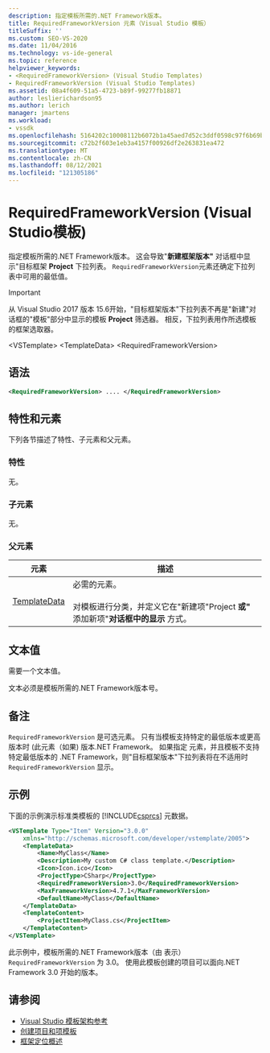 ```yaml
---
description: 指定模板所需的.NET Framework版本。
title: RequiredFrameworkVersion 元素（Visual Studio 模板）
titleSuffix: ''
ms.custom: SEO-VS-2020
ms.date: 11/04/2016
ms.technology: vs-ide-general
ms.topic: reference
helpviewer_keywords:
- <RequiredFrameworkVersion> (Visual Studio Templates)
- RequiredFrameworkVersion (Visual Studio Templates)
ms.assetid: 08a4f609-51a5-4723-b89f-99277fb18871
author: leslierichardson95
ms.author: lerich
manager: jmartens
ms.workload:
- vssdk
ms.openlocfilehash: 5164202c10008112b6072b1a45aed7d52c3ddf0598c97f6b69b32ba1cb9aadf4
ms.sourcegitcommit: c72b2f603e1eb3a4157f00926df2e263831ea472
ms.translationtype: MT
ms.contentlocale: zh-CN
ms.lasthandoff: 08/12/2021
ms.locfileid: "121305186"
---
```

# <a name="requiredframeworkversion-element-visual-studio-templates"></a>RequiredFrameworkVersion (Visual Studio模板) 

指定模板所需的.NET Framework版本。 这会导致"**新建框架版本"** 对话框中显示"目标框架 **Project** 下拉列表。 `RequiredFrameworkVersion`元素还确定下拉列表中可用的最低值。

> [!IMPORTANT]
> 从 Visual Studio 2017 版本 15.6开始，"目标框架版本"下拉列表不再是"新建"对话框的"模板"部分中显示的模板 **Project** 筛选器。 相反，下拉列表用作所选模板的框架选取器。

 \<VSTemplate> \<TemplateData>
 \<RequiredFrameworkVersion>

## <a name="syntax"></a>语法

```xml
<RequiredFrameworkVersion> .... </RequiredFrameworkVersion>
```

## <a name="attributes-and-elements"></a>特性和元素
 下列各节描述了特性、子元素和父元素。

### <a name="attributes"></a>特性
 无。

### <a name="child-elements"></a>子元素
 无。

### <a name="parent-elements"></a>父元素

|元素|描述|
|-------------|-----------------|
|[TemplateData](../extensibility/templatedata-element-visual-studio-templates.md)|必需的元素。<br /><br /> 对模板进行分类，并定义它在"新建项"Project **或"** 添加新项"**对话框中的显示** 方式。|

## <a name="text-value"></a>文本值
 需要一个文本值。

 文本必须是模板所需的.NET Framework版本号。

## <a name="remarks"></a>备注

`RequiredFrameworkVersion` 是可选元素。 只有当模板支持特定的最低版本或更高版本时 (此元素（如果) 版本.NET Framework。 如果指定 元素，并且模板不支持特定最低版本的 .NET Framework，则"目标框架版本"下拉列表将在不适用时 `RequiredFrameworkVersion` 显示。 

## <a name="example"></a>示例

下面的示例演示标准类模板的 [!INCLUDE[csprcs](../data-tools/includes/csprcs_md.md)] 元数据。

```xml
<VSTemplate Type="Item" Version="3.0.0"
    xmlns="http://schemas.microsoft.com/developer/vstemplate/2005">
    <TemplateData>
        <Name>MyClass</Name>
        <Description>My custom C# class template.</Description>
        <Icon>Icon.ico</Icon>
        <ProjectType>CSharp</ProjectType>
        <RequiredFrameworkVersion>3.0</RequiredFrameworkVersion>
        <MaxFrameworkVersion>4.7.1</MaxFrameworkVersion>
        <DefaultName>MyClass</DefaultName>
    </TemplateData>
    <TemplateContent>
        <ProjectItem>MyClass.cs</ProjectItem>
    </TemplateContent>
</VSTemplate>
```

此示例中，模板所需的.NET Framework版本（由 表示） `RequiredFrameworkVersion` 为 3.0。 使用此模板创建的项目可以面向.NET Framework 3.0 开始的版本。

## <a name="see-also"></a>请参阅

- [Visual Studio 模板架构参考](../extensibility/visual-studio-template-schema-reference.md)
- [创建项目和项模板](../ide/creating-project-and-item-templates.md)
- [框架定位概述](../ide/visual-studio-multi-targeting-overview.md)
